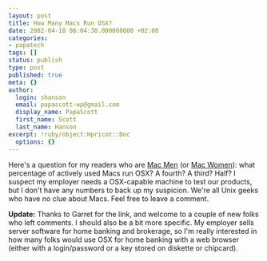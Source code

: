 ```yaml
---
layout: post
title: How Many Macs Run OSX?
date: 2002-04-18 06:04:30.000000000 +02:00
categories:
- papatech
tags: []
status: publish
type: post
published: true
meta: {}
author:
  login: shanson
  email: papascott-wp@gmail.com
  display_name: PapaScott
  first_name: Scott
  last_name: Hanson
excerpt: !ruby/object:Hpricot::Doc
  options: {}
---
```

<p>Here's a question for my readers who are <a href="http://www.schockwellenreiter.de">Mac </a><a href="http://www.vfth.com/">Men</a> (or <a href="http://andrea.editthispage.com">Mac </a><a href="http://www.2020hindsight.org/">Women</a>): what percentage of actively used Macs run OSX? A fourth? A third? Half? I suspect my employer needs a OSX-capable machine to test our products, but I don't have any numbers to back up my suspicion. We're all Unix geeks who have no clue about Macs. Feel free to leave a comment.</p>
<p><b>Update:</b> Thanks to Garret for the link, and welcome to a couple of new folks who left comments. I should also be a bit more specific. My employer sells server software for home banking and brokerage, so I'm really interested in how many folks would use OSX for home banking with a web browser (either with a login/password or a key stored on diskette or chipcard).</p>

